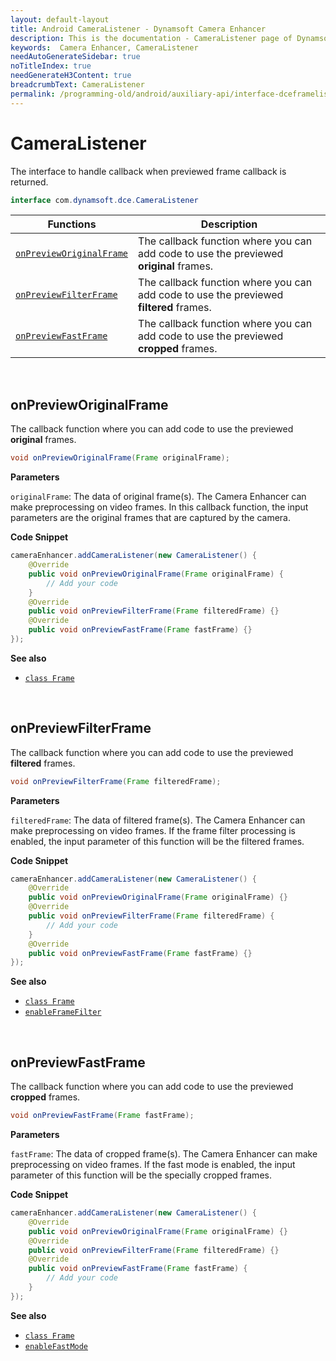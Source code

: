 ```yaml
---
layout: default-layout
title: Android CameraListener - Dynamsoft Camera Enhancer
description: This is the documentation - CameraListener page of Dynamsoft Camera Enhancer.
keywords:  Camera Enhancer, CameraListener
needAutoGenerateSidebar: true
noTitleIndex: true
needGenerateH3Content: true
breadcrumbText: CameraListener
permalink: /programming-old/android/auxiliary-api/interface-dceframelistener-v1.0.3.html
---
```


# CameraListener

The interface to handle callback when previewed frame callback is returned.

```java
interface com.dynamsoft.dce.CameraListener
```

| Functions | Description |
| --------- | ----------- |
| [`onPreviewOriginalFrame`](#onprevieworiginalframe) | The callback function where you can add code to use the previewed **original** frames. |
| [`onPreviewFilterFrame`](#onpreviewfilterframe) | The callback function where you can add code to use the previewed **filtered** frames. |
| [`onPreviewFastFrame`](#onpreviewfastframe) | The callback function where you can add code to use the previewed **cropped** frames. |

&nbsp;

## onPreviewOriginalFrame

The callback function where you can add code to use the previewed **original** frames.

```java
void onPreviewOriginalFrame(Frame originalFrame);
```

**Parameters**

`originalFrame`: The data of original frame(s). The Camera Enhancer can make preprocessing on video frames. In this callback function, the input parameters are the original frames that are captured by the camera.

**Code Snippet**

```java
cameraEnhancer.addCameraListener(new CameraListener() {
    @Override
    public void onPreviewOriginalFrame(Frame originalFrame) {
        // Add your code
    }
    @Override
    public void onPreviewFilterFrame(Frame filteredFrame) {}
    @Override
    public void onPreviewFastFrame(Frame fastFrame) {}
});
```

**See also**

- [`class Frame`]({{site.android-api-auxiliary}}dceframe.html)

&nbsp;


## onPreviewFilterFrame

The callback function where you can add code to use the previewed **filtered** frames.

```java
void onPreviewFilterFrame(Frame filteredFrame);
```

**Parameters**

`filteredFrame`: The data of filtered frame(s). The Camera Enhancer can make preprocessing on video frames. If the frame filter processing is enabled, the input parameter of this function will be the filtered frames.

**Code Snippet**

```java
cameraEnhancer.addCameraListener(new CameraListener() {
    @Override
    public void onPreviewOriginalFrame(Frame originalFrame) {}
    @Override
    public void onPreviewFilterFrame(Frame filteredFrame) {
        // Add your code
    }
    @Override
    public void onPreviewFastFrame(Frame fastFrame) {}
});
```

**See also**

- [`class Frame`]({{site.android-api-auxiliary}}dceframe.html)  
- [`enableFrameFilter`]({{site.android-api}}preprocess.html#enableframefilter)

&nbsp;

## onPreviewFastFrame

The callback function where you can add code to use the previewed **cropped** frames.

```java
void onPreviewFastFrame(Frame fastFrame);
```

**Parameters**

`fastFrame`: The data of cropped frame(s). The Camera Enhancer can make preprocessing on video frames. If the fast mode is enabled, the input parameter of this function will be the specially cropped frames.

**Code Snippet**

```java
cameraEnhancer.addCameraListener(new CameraListener() {
    @Override
    public void onPreviewOriginalFrame(Frame originalFrame) {}
    @Override
    public void onPreviewFilterFrame(Frame filteredFrame) {}
    @Override
    public void onPreviewFastFrame(Frame fastFrame) {
        // Add your code
    }
});
```

**See also**

- [`class Frame`]({{site.android-api-auxiliary}}dceframe.html)
- [`enableFastMode`]({{site.android-api}}preprocess.html#enablefastmode)
